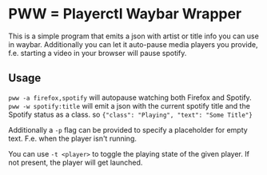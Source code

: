 # PWW = Playerctl Waybar Wrapper

This is a simple program that emits a json with artist or title info you can use in waybar. Additionally you can let it auto-pause media players you provide, f.e. starting a video in your browser will pause spotify.

## Usage

`pww -a firefox,spotify` will autopause watching both Firefox and Spotify.
`pww -w spotify:title` will emit a json with the current spotify title and the Spotify status as a class. so `{"class": "Playing", "text": "Some Title"}`

Additionally a `-p` flag can be provided to specify a placeholder for empty text. F.e. when the player isn't running.

You can use `-t <player>` to toggle the playing state of the given player. If not present, the player will get launched.
